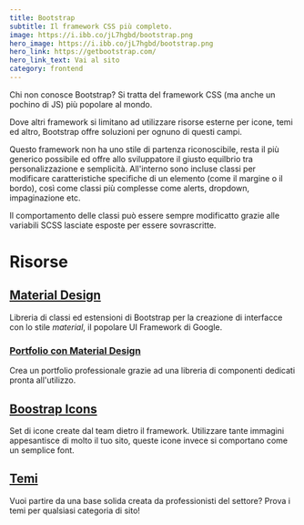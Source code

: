 ```yaml
---
title: Bootstrap
subtitle: Il framework CSS più completo.
image: https://i.ibb.co/jL7hgbd/bootstrap.png
hero_image: https://i.ibb.co/jL7hgbd/bootstrap.png
hero_link: https://getbootstrap.com/
hero_link_text: Vai al sito
category: frontend
---
```


Chi non conosce Bootstrap? Si tratta del framework CSS (ma anche un pochino di JS) più popolare al mondo.

Dove altri framework si limitano ad utilizzare risorse esterne per icone, temi ed altro, Bootstrap offre soluzioni per ognuno di questi campi.

Questo framework non ha uno stile di partenza riconoscibile, resta il più generico possibile ed offre allo sviluppatore il giusto equilbrio tra personalizzazione e semplicità. All'interno sono incluse classi per modificare caratteristiche specifiche di un elemento (come il margine o il bordo), così come classi più complesse come alerts, dropdown, impaginazione etc.

Il comportamento delle classi può essere sempre modificatto grazie alle variabili SCSS lasciate esposte per essere sovrascritte.

# Risorse

## [Material Design](https://mdbootstrap.com/)

Libreria di classi ed estensioni di Bootstrap per la creazione di interfacce con lo stile _material_, il popolare UI Framework di Google.

### [Portfolio con Material Design](https://mdbootstrap.com/education/bootstrap/portfolio-lesson-1/)

Crea un portfolio professionale grazie ad una libreria di componenti dedicati pronta all'utilizzo.

## [Boostrap Icons](https://icons.getbootstrap.com/)

Set di icone create dal team dietro il framework. Utilizzare tante immagini appesantisce di molto il tuo sito, queste icone invece si comportano come un semplice font.

## [Temi](https://themes.getbootstrap.com/)

Vuoi partire da una base solida creata da professionisti del settore? Prova i temi per qualsiasi categoria di sito!